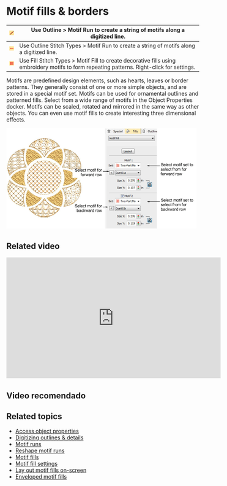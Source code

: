# Motif fills & borders

| ![MotifRun.png](assets/MotifRun.png)           | Use Outline > Motif Run to create a string of motifs along a digitized line.                                                                |
| ---------------------------------------------- | ------------------------------------------------------------------------------------------------------------------------------------------- |
| ![MotifRun00083.png](assets/MotifRun00083.png) | Use Outline Stitch Types > Motif Run to create a string of motifs along a digitized line.                                                   |
| ![MotifFill.png](assets/MotifFill.png)         | Use Fill Stitch Types > Motif Fill to create decorative fills using embroidery motifs to form repeating patterns. Right-click for settings. |

Motifs are predefined design elements, such as hearts, leaves or border patterns. They generally consist of one or more simple objects, and are stored in a special motif set. Motifs can be used for ornamental outlines and patterned fills. Select from a wide range of motifs in the Object Properties docker. Motifs can be scaled, rotated and mirrored in the same way as other objects. You can even use motif fills to create interesting three dimensional effects.

![SelectStitchTypes2.png](assets/SelectStitchTypes2.png)

## Related video

<iframe src="https://www.youtube.com/embed/0DexMieX0WQ?si=hgIxX_unCobbSpXV" 
		 title="YouTube video player" frameborder="0" allow="accelerometer; autoplay; clipboard-write; encrypted-media; gyroscope; picture-in-picture; web-share" 
		 allowfullscreen="" style="width: 560px; height: 315px;">

</iframe>

## Video recomendado

## Related topics

- [Access object properties](../../Basics/basics/Access_object_properties)
- [Digitizing outlines & details](../../Digitizing/input/Digitizing_outlines_details)
- [Motif runs](../../Decorative/motifs/Motif_runs)
- [Reshape motif runs](../../Decorative/motifs/Reshape_motif_runs)
- [Motif fills](../../Decorative/motifs/Motif_fills)
- [Motif fill settings](../../Decorative/motifs/Motif_fill_settings)
- [Lay out motif fills on-screen](../../Decorative/motifs/Lay_out_motif_fills_on-screen)
- [Enveloped motif fills](../../Decorative/motifs/Enveloped_motif_fills)
